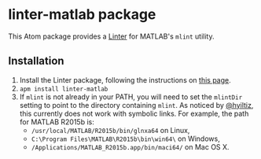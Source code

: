 # linter-matlab package

This Atom package provides a [Linter](https://atom.io/packages/linter) for MATLAB's `mlint` utility.

## Installation

1. Install the Linter package, following the instructions on [this page](https://atom.io/packages/linter).
2. `apm install linter-matlab`
3. If `mlint` is not already in your PATH, you will need to set the `mlintDir` setting to point to the directory containing `mlint`. As noticed by [@hyiltiz](https://github.com/hyiltiz), this currently does not work with symbolic links. For example, the path for MATLAB R2015b is: 
	- `/usr/local/MATLAB/R2015b/bin/glnxa64` on Linux,
	- `C:\Program Files\MATLAB\R2015b\bin\win64\` on Windows,
	- `/Applications/MATLAB_R2015b.app/bin/maci64/` on Mac OS X.
